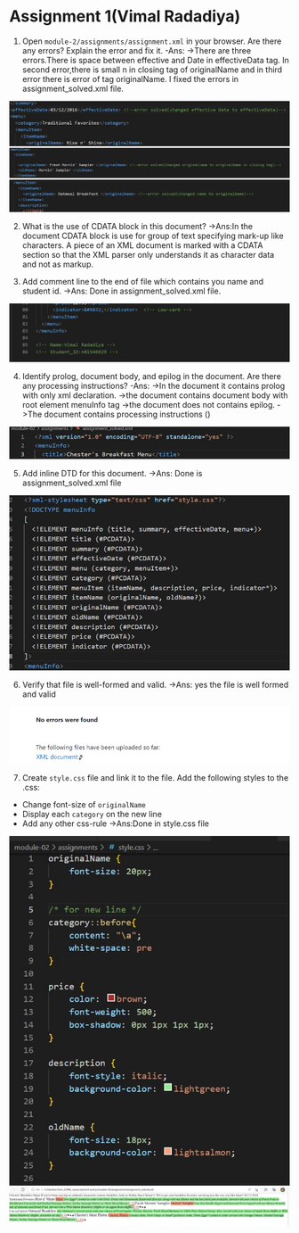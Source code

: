 # Assignment 1(Vimal Radadiya)

1. Open `module-2/assignments/assignment.xml` in your browser. Are there any errors? Explain the error and fix it.
-Ans: 
->There are three errors.There is space between effective and Date in effectiveData tag. In second error,there is small n in closing tag of originalName and in third error there is error of tag originalName. I fixed the errors in assignment_solved.xml file.
<!-- images -->
![image info](../assets/Question1_error1.jpg)
![image info](../assets/Question1_error2.jpg)
![image info](../assets/Question1_error3.jpg)


2. What is the use of CDATA block in this document?
->Ans:In the document CDATA block is use for group of text specifying mark-up like characters. A piece of an XML document is marked with a CDATA section so that the XML parser only understands it as character data and not as markup.

3. Add comment line to the end of file which contains you name and student id.
->Ans: Done in assignment_solved.xml file.
<!-- image -->
![image info](../assets/question3.jpg)


4. Identify prolog, document body, and epilog in the document. Are there any processing instructions?
-Ans: 
->In the document it contains prolog with only xml declaration.
->the document contains document body with root element menuInfo tag
->the document does not contains epilog.
->The document contains processing instructions (<?xml-stylesheet type="text/css" href="style.css"?>) 
<!-- image -->
![image info](../assets/Question4.jpg)

5. Add inline DTD for this document.
->Ans: Done is assignment_solved.xml file
<!-- image -->
![image info](../assets/Question5.jpg)


6. Verify that file is well-formed and valid.
->Ans: yes the file is well formed and valid
<!-- image -->
![image info](../assets/Question6.jpg)

7. Create `style.css` file and link it to the file. Add the following styles to the .css:
- Change font-size of `originalName`
- Display each `category` on the new line
- Add any other css-rule
->Ans:Done in style.css file
<!-- image -->
![image info](../assets/Question7.jpg)
![image info](../assets/Question7a.jpg)
